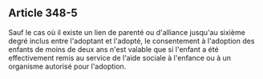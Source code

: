 Article 348-5
----
Sauf le cas où il existe un lien de parenté ou d'alliance jusqu'au sixième degré
inclus entre l'adoptant et l'adopté, le consentement à l'adoption des enfants de
moins de deux ans n'est valable que si l'enfant a été effectivement remis au
service de l'aide sociale à l'enfance ou à un organisme autorisé pour
l'adoption.
